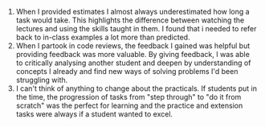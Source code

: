 1. When I provided estimates I almost always underestimated how long a task would take. This highlights the difference
between watching the lectures and using the skills taught in them. I found that i needed to refer back to in-class 
examples a lot more than predicted.
2. When I partook in code reviews, the feedback I gained was helpful but providing feedback was more valuable. By giving
feedback, I was able to critically analysing another student and deepen by understanding of concepts I already and find
new ways of solving problems I'd been struggling with.
3. I can't think of anything to change about the practicals. If students put in the time, the progression of tasks from 
"step through" to "do it from scratch" was the perfect for learning and the practice and extension tasks were always 
if a student wanted to excel.